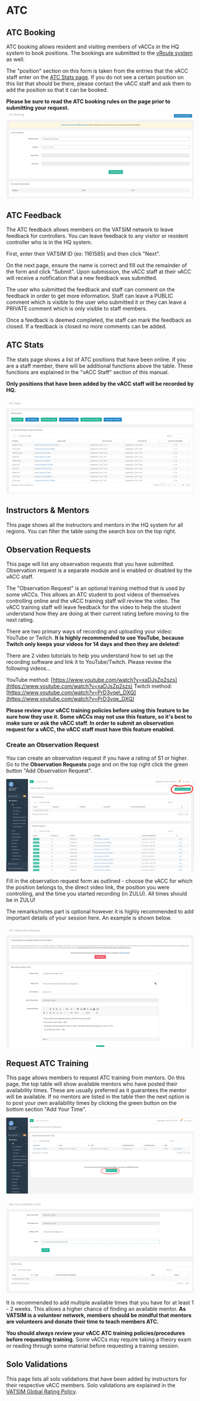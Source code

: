 # ATC

## ATC Booking

ATC booking allows resident and visiting members of vACCs in the HQ system to book positions. The bookings are submitted to the [vRoute system](http://www.vroute.net/) as well.

The "position" section on this form is taken from the entries that the vACC staff enter on the [ATC Stats page](../vacc-staff/atc-training.md). If you do not see a certain position on this list that should be there, please contact the vACC staff and ask them to add the position so that it can be booked.

**Please be sure to read the ATC booking rules on the page prior to submitting your request.** ![](../../.gitbook/assets/atcbookdoc.PNG)

## ATC Feedback

The ATC feedback allows members on the VATSIM network to leave feedback for controllers. You can leave feedback to any visitor or resident controller who is in the HQ system.

First, enter their VATSIM ID \(ex: 1161585\) and then click "Next".

On the next page, ensure the name is correct and fill out the remainder of the form and click "Submit". Upon submission, the vACC staff at their vACC will receive a notification that a new feedback was submitted.

The user who submitted the feedback and staff can comment on the feedback in order to get more information. Staff can leave a PUBLIC comment which is visible to the user who submitted it or they can leave a PRIVATE comment which is only visible to staff members.

Once a feedback is deemed completed, the staff can mark the feedback as closed. If a feedback is closed no more comments can be added.

## ATC Stats

The stats page shows a list of ATC positions that have been online. If you are a staff member, there will be additional functions above the table. These functions are explained in the "vACC Staff" section of this manual.

**Only positions that have been added by the vACC staff will be recorded by HQ.**

![](../../.gitbook/assets/Capture.PNG)

## Instructors & Mentors

This page shows all the instructors and mentors in the HQ system for all regions. You can filter the table using the search box on the top right.

## Observation Requests

This page will list any observation requests that you have submitted. Observation request is a separate module and is enabled or disabled by the vACC staff.

The "Observation Request" is an optional training method that is used by some vACCs. This allows an ATC student to post videos of themselves controlling online and the vACC training staff will review the video. The vACC training staff will leave feedback for the video to help the student understand how they are doing at their current rating before moving to the next rating.

There are two primary ways of recording and uploading your video: YouTube or Twitch. **It is highly recommended to use YouTube, because Twitch only keeps your videos for 14 days and then they are deleted**!

There are 2 video tutorials to help you understand how to set up the recording software and link it to YouTube/Twitch. Please review the following videos...

YouTube method: [https://www.youtube.com/watch?v=xaDJsZp2szs](https://www.youtube.com/watch?v=xaDJsZp2szs) Twitch method: [https://www.youtube.com/watch?v=PrD3vqe\_DXQ](https://www.youtube.com/watch?v=PrD3vqe_DXQ)

**Please review your vACC training policies before using this feature to be sure how they use it. Some vACCs may not use this feature, so it's best to make sure or ask the vACC staff. In order to submit an observation request for a vACC, the vACC staff must have this feature enabled.**

### Create an Observation Request

You can create an observation request if you have a rating of S1 or higher. Go to the **Observation Requests** page and on the top right click the green button "Add Observation Request".

![](../../.gitbook/assets/obsreq1.PNG)

Fill in the observation request form as outlined - choose the vACC for which the position belongs to, the direct video link, the position you were controlling, and the time you started recording \(in ZULU\). All times should be in ZULU!

The remarks/notes part is optional however it is highly recommended to add important details of your session here. An example is shown below.

![](../../.gitbook/assets/obsreq2.PNG)

## Request ATC Training

This page allows members to request ATC training from mentors. On this page, the top table will show available mentors who have posted their availability times. These are usually preferred as it guarantees the mentor will be available. If no mentors are listed in the table then the next option is to post your own availability times by clicking the green button on the bottom section "Add Your Time".

![](../../.gitbook/assets/reqmentor.PNG)

![](../../.gitbook/assets/reqmentor2.PNG)

It is recommended to add multiple available times that you have for at least 1 - 2 weeks. This allows a higher chance of finding an available mentor. **As VATSIM is a volunteer network, members should be mindful that mentors are volunteers and donate their time to teach members ATC.**

**You should always review your vACC ATC training policies/procedures before requesting training.** Some vACCs may require taking a theory exam or reading through some material before requesting a training session.

## Solo Validations

This page lists all solo validations that have been added by instructors for their respective vACC members. Solo validations are explained in the [VATSIM Global Rating Policy](https://www.vatsim.net/documents/global-ratings-policy).

